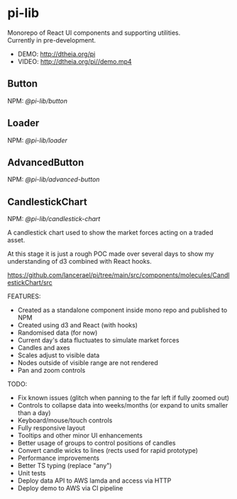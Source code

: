 # pi-lib

Monorepo of React UI components and supporting utilities.  
Currently in pre-development.

* DEMO: http://dtheia.org/pi
* VIDEO: http://dtheia.org/pi//demo.mp4

## Button

NPM: _@pi-lib/button_

## Loader

NPM: _@pi-lib/loader_

## AdvancedButton

NPM: _@pi-lib/advanced-button_

## CandlestickChart

NPM: _@pi-lib/candlestick-chart_

A candlestick chart used to show the market forces acting on a traded asset.

At this stage it is just a rough POC made over several days to show my understanding of d3 combined with React hooks.

https://github.com/lancerael/pi/tree/main/src/components/molecules/CandlestickChart/src

FEATURES:

- Created as a standalone component inside mono repo and published to NPM
- Created using d3 and React (with hooks)
- Randomised data (for now)
- Current day's data fluctuates to simulate market forces
- Candles and axes
- Scales adjust to visible data
- Nodes outside of visible range are not rendered
- Pan and zoom controls

TODO:

- Fix known issues (glitch when panning to the far left if fully zoomed out)
- Controls to collapse data into weeks/months (or expand to units smaller than a day)
- Keyboard/mouse/touch controls
- Fully responsive layout
- Tooltips and other minor UI enhancements
- Better usage of groups to control positions of candles
- Convert candle wicks to lines (rects used for rapid prototype)
- Performance improvements
- Better TS typing (replace "any")
- Unit tests
- Deploy data API to AWS lamda and access via HTTP
- Deploy demo to AWS via CI pipeline

